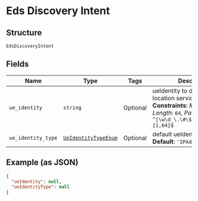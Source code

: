 
# Eds Discovery Intent

## Structure

`EdsDiscoveryIntent`

## Fields

| Name | Type | Tags | Description |
|  --- | --- | --- | --- |
| `ue_identity` | `string` | Optional | ueIdentity to discover EDS location service<br>**Constraints**: *Maximum Length*: `64`, *Pattern*: `^[\w\d_\.\#\$\%\|^\&\*\@\!\-]{1,64}$` |
| `ue_identity_type` | [`UeIdentityTypeEnum`](../../doc/models/ue-identity-type-enum.md) | Optional | default ueIdentityType type<br>**Default**: `'IPAddress'` |

## Example (as JSON)

```json
{
  "ueIdentity": null,
  "ueIdentityType": null
}
```

